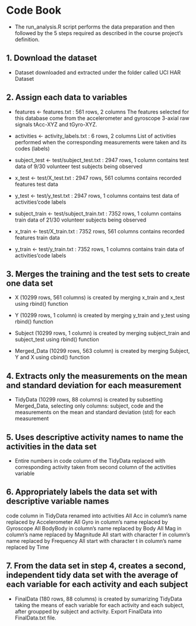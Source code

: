 # Code Book

* The run_analysis.R script performs the data preparation and then followed by the 5 steps required as described in the course project’s definition.

## 1. Download the dataset
  + Dataset downloaded and extracted under the folder called UCI HAR Dataset

## 2. Assign each data to variables

  + features <- features.txt : 561 rows, 2 columns
  The features selected for this database come from the accelerometer and gyroscope 3-axial raw signals tAcc-XYZ and tGyro-XYZ.
  
  + activities <- activity_labels.txt : 6 rows, 2 columns
List of activities performed when the corresponding measurements were taken and its codes (labels)

  + subject_test <- test/subject_test.txt : 2947 rows, 1 column
contains test data of 9/30 volunteer test subjects being observed

  + x_test <- test/X_test.txt : 2947 rows, 561 columns
contains recorded features test data

  + y_test <- test/y_test.txt : 2947 rows, 1 columns
contains test data of activities’code labels

  + subject_train <- test/subject_train.txt : 7352 rows, 1 column
contains train data of 21/30 volunteer subjects being observed

  + x_train <- test/X_train.txt : 7352 rows, 561 columns
contains recorded features train data

  + y_train <- test/y_train.txt : 7352 rows, 1 columns
contains train data of activities’code labels

## 3. Merges the training and the test sets to create one data set

  + X (10299 rows, 561 columns) is created by merging x_train and x_test using rbind() function
  
  + Y (10299 rows, 1 column) is created by merging y_train and y_test using rbind() function
  
  + Subject (10299 rows, 1 column) is created by merging subject_train and subject_test using rbind() function
  
  + Merged_Data (10299 rows, 563 column) is created by merging Subject, Y and X using cbind() function

## 4. Extracts only the measurements on the mean and standard deviation for each measurement

  + TidyData (10299 rows, 88 columns) is created by subsetting Merged_Data, selecting only columns: subject, code and the measurements on the mean and standard deviation (std) for each measurement

## 5. Uses descriptive activity names to name the activities in the data set

  + Entire numbers in code column of the TidyData replaced with corresponding activity taken from second column of the activities variable

## 6. Appropriately labels the data set with descriptive variable names
code column in TidyData renamed into activities
All Acc in column’s name replaced by Accelerometer
All Gyro in column’s name replaced by Gyroscope
All BodyBody in column’s name replaced by Body
All Mag in column’s name replaced by Magnitude
All start with character f in column’s name replaced by Frequency
All start with character t in column’s name replaced by Time

## 7. From the data set in step 4, creates a second, independent tidy data set with the average of each variable for each activity and each subject

  + FinalData (180 rows, 88 columns) is created by sumarizing TidyData taking the means of each variable for each activity and each subject, after groupped by subject and activity.
Export FinalData into FinalData.txt file.
